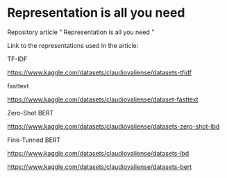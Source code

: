 # Representation is all you need
Repository article " Representation is all you need "

Link to the representations used in the article:

TF-IDF

https://www.kaggle.com/datasets/claudiovaliense/datasets-tfidf

fasttext

https://www.kaggle.com/datasets/claudiovaliense/dataset-fasttext

Zero-Shot BERT

https://www.kaggle.com/datasets/claudiovaliense/datasets-zero-shot-lbd

Fine-Tunned BERT

https://www.kaggle.com/datasets/claudiovaliense/datasets-lbd

https://www.kaggle.com/datasets/claudiovaliense/datasets-bert
